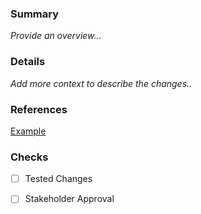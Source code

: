 ### Summary 
_Provide an overview..._

### Details
_Add more context to describe the changes.._

### References
[Example](www.google.com)

### Checks
- [ ] Tested Changes
- [ ] Stakeholder Approval
      

